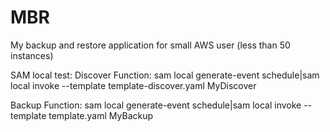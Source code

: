 # MBR
My backup and restore application for small AWS user (less than 50 instances)

SAM local test:
Discover Function:
sam local generate-event schedule|sam local invoke  --template template-discover.yaml MyDiscover

Backup Function:
sam local generate-event schedule|sam local invoke --template template.yaml MyBackup

